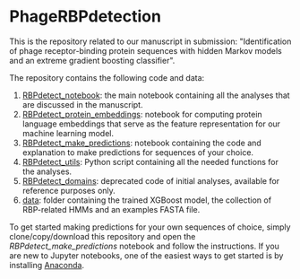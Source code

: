 # PhageRBPdetection

This is the repository related to our manuscript in submission:
"Identification of phage receptor-binding protein sequences with hidden Markov models and an extreme gradient boosting classifier".

The repository contains the following code and data:
1. <ins>RBPdetect_notebook</ins>: the main notebook containing all the analyses that are discussed in the manuscript.
2. <ins>RBPdetect_protein_embeddings</ins>: notebook for computing protein language embeddings that serve as the feature representation for our machine learning model.
3. <ins>RBPdetect_make_predictions</ins>: notebook containing the code and explanation to make predictions for sequences of your choice.
4. <ins>RBPdetect_utils</ins>: Python script containing all the needed functions for the analyses.
5. <ins>RBPdetect_domains</ins>: deprecated code of initial analyses, available for reference purposes only.
6. <ins>data</ins>: folder containing the trained XGBoost model, the collection of RBP-related HMMs and an examples FASTA file.


To get started making predictions for your own sequences of choice, simply clone/copy/download this repository and open the *RBPdetect_make_predictions* notebook and follow the instructions. If you are new to Jupyter notebooks, one of the easiest ways to get started is by installing [Anaconda](https://www.anaconda.com/products/individual).
